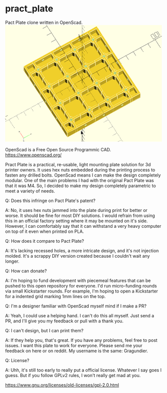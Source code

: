 # pract_plate
Pact Plate clone written in OpenScad.
![image](pract_plate_screenshot.png)


OpenScad is a Free Open Source Programmic CAD.
https://www.openscad.org/


Pract Plate is a practical, re-usable, light mounting plate solution for 3d printer owners.  It uses hex nuts embedded during the printing process to fasten any drilled bolts.  OpenScad means I can make the design completely modular.  One of the main problems I had with the original Pact Plate was that it was M4.  So, I decided to make my design completely parametric to meet a variety of needs.  

Q: Does this infringe on Pact Plate's patent? 

A: No, it uses hex nuts jammed into the plate during print for better or worse.  It should be fine for most DIY solutions.  I would refrain from using this in an official factory setting where it may be mounted on it's side.  However, I can comfortably say that it can withstand a very heavy computer on top of it even when printed on PLA.  


Q: How does it compare to Pact Plate?

A: It's lacking recessed holes, a more intricate design, and it's not injection molded.  It's a scrappy DIY version created because I couldn't wait any longer.  


Q: How can donate?  

A: I'm hoping to fund development with piecemeal features that can be pushed to this open repository for everyone.  I'd run micro-funding rounds via small Kickstarter rounds.  For example, I'm hoping to open a Kickstarter for a indented grid marking 1mm lines on the top.   

Q: I'm a designer familiar with OpenScad myself mind if I make a PR?

A: Yeah, I could use a helping hand.  I can't do this all myself.  Just send a PR, and I'll give you my feedback or pull with a thank you.  


Q: I can't design, but I can print them?

A: If they help you, that's great.  If you have any problems, feel free to post issues.  I want this plate to work for everyone.  Please send me your feedback on here or on reddit.  My username is the same: Gragundier.  


Q: License?

A: Uhh, it's still too early to really put a official license.  Whatever I say goes I guess. But if you follow GPLv2 rules, I won't really get mad at you.  

https://www.gnu.org/licenses/old-licenses/gpl-2.0.html
